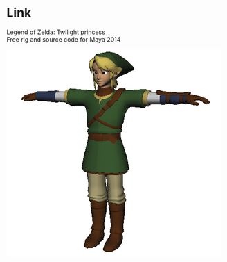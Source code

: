 # Link
Legend of Zelda: Twilight princess  
Free rig and source code for Maya 2014

![alt text](https://github.com/eddiehoyle/link/blob/master/resources/link.png "Early model")

